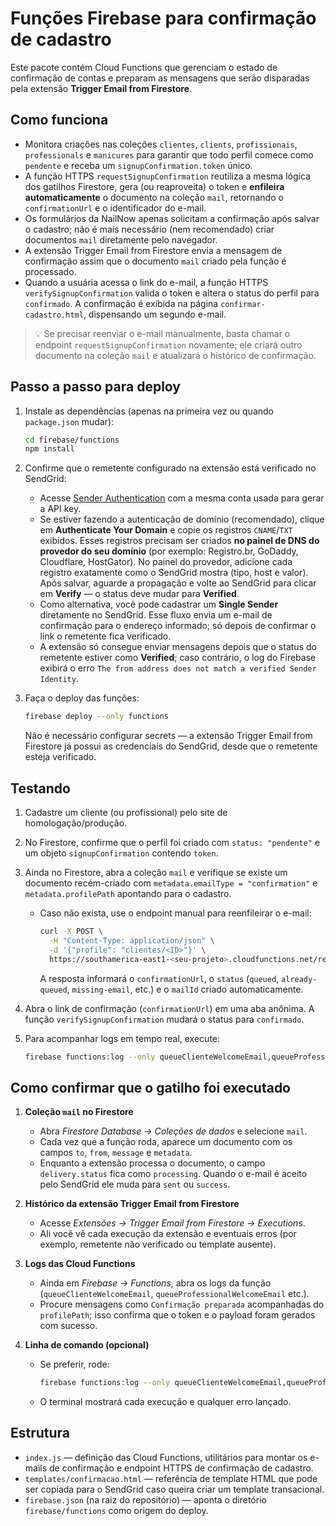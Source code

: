 # Funções Firebase para confirmação de cadastro

Este pacote contém Cloud Functions que gerenciam o estado de confirmação de contas e preparam as mensagens que serão disparadas pela extensão **Trigger Email from Firestore**.

## Como funciona

- Monitora criações nas coleções `clientes`, `clients`, `profissionais`, `professionals` e `manicures` para garantir que todo perfil comece como `pendente` e receba um `signupConfirmation.token` único.
- A função HTTPS `requestSignupConfirmation` reutiliza a mesma lógica dos gatilhos Firestore, gera (ou reaproveita) o token e **enfileira automaticamente** o documento na coleção `mail`, retornando o `confirmationUrl` e o identificador do e-mail.
- Os formulários da NailNow apenas solicitam a confirmação após salvar o cadastro; não é mais necessário (nem recomendado) criar documentos `mail` diretamente pelo navegador.
- A extensão Trigger Email from Firestore envia a mensagem de confirmação assim que o documento `mail` criado pela função é processado.
- Quando a usuária acessa o link do e-mail, a função HTTPS `verifySignupConfirmation` valida o token e altera o status do perfil para `confirmado`. A confirmação é exibida na página `confirmar-cadastro.html`, dispensando um segundo e-mail.

> 💡 Se precisar reenviar o e-mail manualmente, basta chamar o endpoint `requestSignupConfirmation` novamente; ele criará outro documento na coleção `mail` e atualizará o histórico de confirmação.

## Passo a passo para deploy

1. Instale as dependências (apenas na primeira vez ou quando `package.json` mudar):

   ```bash
   cd firebase/functions
   npm install
   ```

2. Confirme que o remetente configurado na extensão está verificado no SendGrid:

   - Acesse [Sender Authentication](https://app.sendgrid.com/settings/sender_auth) com a mesma conta usada para gerar a API key.
   - Se estiver fazendo a autenticação de domínio (recomendado), clique em **Authenticate Your Domain** e copie os registros `CNAME`/`TXT` exibidos.
     Esses registros precisam ser criados **no painel de DNS do provedor do seu domínio** (por exemplo: Registro.br, GoDaddy, Cloudflare, HostGator). No painel do provedor, adicione cada registro exatamente como o SendGrid mostra (tipo, host e valor).
     Após salvar, aguarde a propagação e volte ao SendGrid para clicar em **Verify** — o status deve mudar para **Verified**.
   - Como alternativa, você pode cadastrar um **Single Sender** diretamente no SendGrid. Esse fluxo envia um e-mail de confirmação para o endereço informado; só depois de confirmar o link o remetente fica verificado.
   - A extensão só consegue enviar mensagens depois que o status do remetente estiver como **Verified**; caso contrário, o log do Firebase exibirá o erro `The from address does not match a verified Sender Identity`.

3. Faça o deploy das funções:

   ```bash
   firebase deploy --only functions
   ```

   Não é necessário configurar secrets — a extensão Trigger Email from Firestore já possui as credenciais do SendGrid, desde que o remetente esteja verificado.

## Testando

1. Cadastre um cliente (ou profissional) pelo site de homologação/produção.
2. No Firestore, confirme que o perfil foi criado com `status: "pendente"` e um objeto `signupConfirmation` contendo `token`.
3. Ainda no Firestore, abra a coleção `mail` e verifique se existe um documento recém-criado com `metadata.emailType = "confirmation"` e `metadata.profilePath` apontando para o cadastro.
   - Caso não exista, use o endpoint manual para reenfileirar o e-mail:

     ```bash
     curl -X POST \
       -H "Content-Type: application/json" \
       -d '{"profile": "clientes/<ID>"}' \
       https://southamerica-east1-<seu-projeto>.cloudfunctions.net/requestSignupConfirmation
     ```

     A resposta informará o `confirmationUrl`, o `status` (`queued`, `already-queued`, `missing-email`, etc.) e o `mailId` criado automaticamente.
4. Abra o link de confirmação (`confirmationUrl`) em uma aba anônima. A função `verifySignupConfirmation` mudará o status para `confirmado`.
5. Para acompanhar logs em tempo real, execute:

   ```bash
   firebase functions:log --only queueClienteWelcomeEmail,queueProfessionalWelcomeEmail,verifySignupConfirmation,requestSignupConfirmation
   ```

## Como confirmar que o gatilho foi executado

1. **Coleção `mail` no Firestore**
   - Abra *Firestore Database → Coleções de dados* e selecione `mail`.
   - Cada vez que a função roda, aparece um documento com os campos `to`, `from`, `message` e `metadata`.
   - Enquanto a extensão processa o documento, o campo `delivery.status` fica como `processing`. Quando o e-mail é aceito pelo SendGrid ele muda para `sent` ou `success`.

2. **Histórico da extensão Trigger Email from Firestore**
   - Acesse *Extensões → Trigger Email from Firestore → Executions*.
   - Ali você vê cada execução da extensão e eventuais erros (por exemplo, remetente não verificado ou template ausente).

  3. **Logs das Cloud Functions**
     - Ainda em *Firebase → Functions*, abra os logs da função (`queueClienteWelcomeEmail`, `queueProfessionalWelcomeEmail` etc.).
     - Procure mensagens como `Confirmação preparada` acompanhadas do `profilePath`; isso confirma que o token e o payload foram gerados com sucesso.

4. **Linha de comando (opcional)**
   - Se preferir, rode:

     ```bash
     firebase functions:log --only queueClienteWelcomeEmail,queueProfessionalWelcomeEmail
     ```

   - O terminal mostrará cada execução e qualquer erro lançado.

## Estrutura

- `index.js` — definição das Cloud Functions, utilitários para montar os e-mails de confirmação e endpoint HTTPS de confirmação de cadastro.
- `templates/confirmacao.html` — referência de template HTML que pode ser copiada para o SendGrid caso queira criar um template transacional.
- `firebase.json` (na raiz do repositório) — aponta o diretório `firebase/functions` como origem do deploy.
